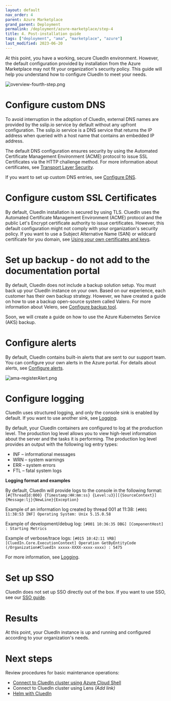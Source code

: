 ```yaml
---
layout: default
nav_order: 4
parent: Azure Marketplace
grand_parent: Deployment
permalink: /deployment/azure-marketplace/step-4
title: 4. Post-installation guide
tags: ["deployment", "ama", "marketplace", "azure"]
last_modified: 2023-06-20
---
```


At this point, you have a working, secure CluedIn environment. However, the default configuration provided by installation from the Azure Marketplace may not fit your organization's security policy. This guide will help you understand how to configure CluedIn to meet your needs.

![overview-fourth-step.png](../../assets/images/ama/install-guide/overview-fourth-step.png )

# Configure custom DNS

To avoid interruption in the adoption of CluedIn, external DNS names are provided by the sslip.io service by default without any upfront configuration. The sslip.io service is a DNS service that returns the IP address when queried with a host name that contains an embedded IP address.

The default DNS configuration ensures security by using the Automated Certificate Management Environment (ACME) protocol to issue SSL Certificates via the HTTP challenge method. For more information about certificates, see [Transport Layer Security](https://dev.azure.com/CluedIn-io/CluedIn/_wiki/wikis/CluedIn.wiki/1199/TLS-SSL).

If you want to set up custom DNS entries, see [Configure DNS](https://dev.azure.com/CluedIn-io/CluedIn/_wiki/wikis/CluedIn.wiki/1197/DNS).

# Configure custom SSL Certificates

By default, CluedIn installation is secured by using TLS. CluedIn uses the Automated Certificate Management Environment (ACME) protocol and the public Let's Encrypt certificate authority to issue certificates. However, this default configuration might not comply with your organization's security policy. If you want to use a Subject Alternative Name (SAN) or wildcard certificate for you domain, see [Using your own certificates and keys](https://dev.azure.com/CluedIn-io/CluedIn/_wiki/wikis/CluedIn.wiki/1199/TLS-SSL?anchor=using-your-own-certificates-and-keys).

# Set up backup - do not add to the documentation portal

By default, CluedIn does not include a backup solution setup. You must back up your CluedIn instance on your own. Based on our experience, each customer has their own backup strategy. However, we have created a guide on how to use a backup open-source system called Valero. For more information about Velero, see [Configure backup tool](https://dev.azure.com/CluedIn-io/CluedIn/_wiki/wikis/CluedIn.wiki/1201/Back-up).

Soon, we will create a guide on how to use the Azure Kubernetes Service (AKS) backup.

# Configure alerts

By default, CluedIn contains built-in alerts that are sent to our support team. You can configure your own alerts in the Azure portal. For details about alerts, see [Configure alerts](https://dev.azure.com/CluedIn-io/CluedIn/_wiki/wikis/CluedIn.wiki/1205/Alert).

![ama-registerAlert.png](../../assets/images/ama/install-guide/ama-registerAlert.png)

# Configure logging

CluedIn uses structured logging, and only the console sink is enabled by default. If you want to use another sink, see [Logging](https://dev.azure.com/CluedIn-io/CluedIn/_wiki/wikis/CluedIn.wiki/1202/Logs).

By default, your CluedIn containers are configured to log at the production level. The production log level allows you to view high-level information about the server and the tasks it is performing. The production log level provides an output with the following log entry types:

- INF – informational messages
- WRN – system warnings
- ERR – system errors
- FTL – fatal system logs

**Logging format and examples**

By default, CluedIn will provide logs to the console in the following format:
`[#{ThreadId:000} {Timestamp:HH:mm:ss} {Level:u3}][{SourceContext}] {Message:lj}{NewLine}{Exception}`

Example of an information log created by thread 001 at 11:38:
`[#001 11:38:53 INF] Operating System: Unix 5.15.0.58`

Example of development/debug log:
`[#001 10:36:35 DBG] [ComponentHost] : Starting Metrics`

Example of verbose/trace logs:
`[#015 10:42:11 VRB][CluedIn.Core.ExecutionContext] Operation GetByEntityCode (/Organization#CluedIn xxxxx-XXXX-xxxx-xxxx) : 5475`

For more information, see [Logging](https://dev.azure.com/CluedIn-io/CluedIn/_wiki/wikis/CluedIn.wiki/1202/Logs).

# Set up SSO

CluedIn does not set up SSO directly out of the box. If you want to use SSO, see our [SSO guide](https://dev.azure.com/CluedIn-io/CluedIn/_wiki/wikis/CluedIn.wiki/1211/SSO).

# Results

At this point, your CluedIn instance is up and running and configured according to your organization's needs.

# Next steps

Review procedures for basic maintenance operations:

- [Connect to CluedIn cluster using Azure Cloud Shell](https://dev.azure.com/CluedIn-io/CluedIn/_wiki/wikis/CluedIn.wiki/1226/Connect-to-CluedIn-cluster)
- Connect to CluedIn cluster using Lens _(Add link)_
- [Helm with CluedIn](https://dev.azure.com/CluedIn-io/CluedIn/_wiki/wikis/CluedIn.wiki/1220/Helm)

